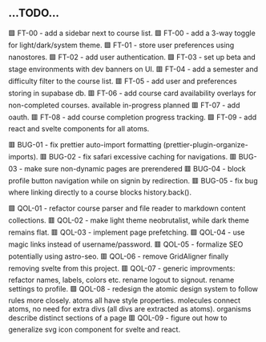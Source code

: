 ...TODO...
----------
  🟩 FT-00 - add a sidebar next to course list.
  🟩 FT-00 - add a 3-way toggle for light/dark/system theme.
  🟩 FT-01 - store user preferences using nanostores.
  🟩 FT-02 - add user authentication.
  🟩 FT-03 - set up beta and stage environments with dev banners on UI.
  🟥 FT-04 - add a semester and difficulty filter to the course list.
  🟥 FT-05 - add user and preferences storing in supabase db.
  🟥 FT-06 - add course card availability overlays for non-completed courses.
    available
    in-progress
    planned
  🟥 FT-07 - add oauth.
  🟥 FT-08 - add course completion progress tracking.
  🟩 FT-09 - add react and svelte components for all atoms.

  🟥 BUG-01 - fix prettier auto-import formatting (prettier-plugin-organize-imports).
  🟥 BUG-02 - fix safari excessive caching for navigations.
  🟥 BUG-03 - make sure non-dynamic pages are prerendered
  🟥 BUG-04 - block profile button navigation while on signin by redirection.
  🟥 BUG-05 - fix bug where linking directly to a course blocks history.back().

  🟩 QOL-01 - refactor course parser and file reader to markdown content collections.
  🟥 QOL-02 - make light theme neobrutalist, while dark theme remains flat.
  🟥 QOL-03 - implement page prefetching.
  🟩 QOL-04 - use magic links instead of username/password.
  🟥 QOL-05 - formalize SEO potentially using astro-seo.
  🟥 QOL-06 - remove GridAligner finally removing svelte from this project.
  🟥 QOL-07 - generic improvments: refactor names, labels, colors etc.
    rename logout to signout.
    rename settings to profile.
  🟩 QOL-08 - redesign the atomic design system to follow rules more closely.
    atoms all have style properties.
    molecules connect atoms, no need for extra divs (all divs are extracted as atoms).
    organisms describe distinct sections of a page 
  🟥 QOL-09 - figure out how to generalize svg icon component for svelte and react.

